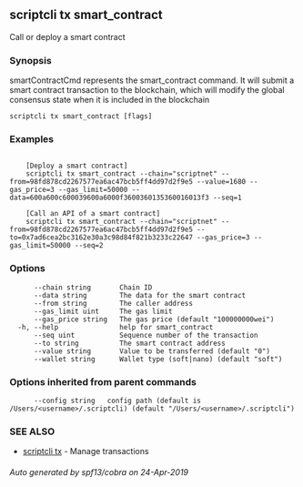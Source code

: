 ## scriptcli tx smart_contract

Call or deploy a smart contract

### Synopsis

smartContractCmd represents the smart_contract command. It will submit a smart contract transaction to the blockchain, which will modify the global consensus state when it is included in the blockchain

```
scriptcli tx smart_contract [flags]
```

### Examples

```

	[Deploy a smart contract] 
	scriptcli tx smart_contract --chain="scriptnet" --from=98fd878cd2267577ea6ac47bcb5ff4dd97d2f9e5 --value=1680 --gas_price=3 --gas_limit=50000 --data=600a600c600039600a6000f3600360135360016013f3 --seq=1	
	
	[Call an API of a smart contract]
	scriptcli tx smart_contract --chain="scriptnet" --from=98fd878cd2267577ea6ac47bcb5ff4dd97d2f9e5 --to=0x7ad6cea2bc3162e30a3c98d84f821b3233c22647 --gas_price=3 --gas_limit=50000 --seq=2
```

### Options

```
      --chain string       Chain ID
      --data string        The data for the smart contract
      --from string        The caller address
      --gas_limit uint     The gas limit
      --gas_price string   The gas price (default "100000000wei")
  -h, --help               help for smart_contract
      --seq uint           Sequence number of the transaction
      --to string          The smart contract address
      --value string       Value to be transferred (default "0")
      --wallet string      Wallet type (soft|nano) (default "soft")
```

### Options inherited from parent commands

```
      --config string   config path (default is /Users/<username>/.scriptcli) (default "/Users/<username>/.scriptcli")
```

### SEE ALSO

* [scriptcli tx](scriptcli_tx.md)	 - Manage transactions

###### Auto generated by spf13/cobra on 24-Apr-2019
